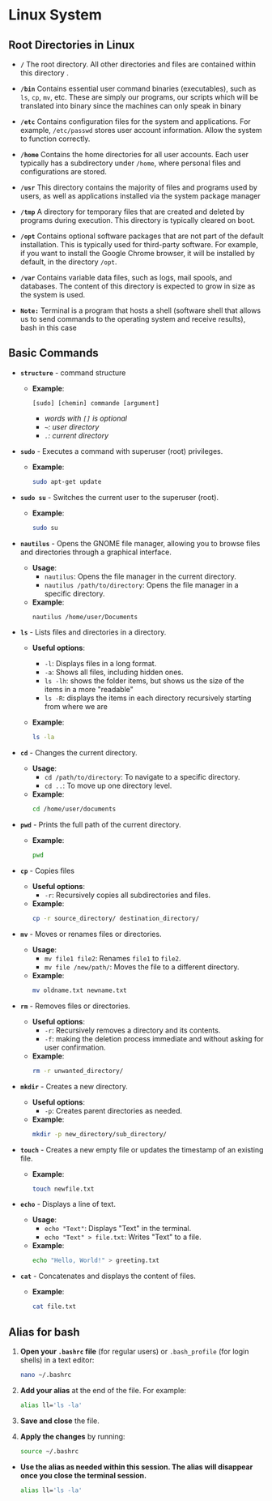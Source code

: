 # Linux System 

## Root Directories in Linux

- **`/`** The root directory. All other directories and files are contained within this directory
.
- **`/bin`** Contains essential user command binaries (executables), such as `ls`, `cp`, `mv`, etc. 
These are simply our programs, our scripts which will be translated into binary since the
machines can only speak in binary

- **`/etc`** Contains configuration files for the system and applications. For example, `/etc/passwd` stores user account information. Allow the system to function correctly.

- **`/home`** Contains the home directories for all user accounts. Each user typically has a subdirectory under `/home`, where personal files and configurations are stored.

- **`/usr`** This directory contains the majority of files and programs used by users, as well as applications installed via the system package manager

- **`/tmp`** A directory for temporary files that are created and deleted by programs during execution. This directory is typically cleared on boot.

- **`/opt`** Contains optional software packages that are not part of the default installation. This is typically used for third-party software. For example, if you want to install the Google Chrome browser, it will be installed by default, in the directory `/opt`.

- **`/var`** Contains variable data files, such as logs, mail spools, and databases. The content of this directory is expected to grow in size as the system is used.

- **`Note:`** Terminal is a program that hosts a shell (software shell that allows us to send commands to the operating system and receive results), bash in this case

## Basic Commands

- **`structure`** - command structure
  - **Example**:
    ```
    [sudo] [chemin] commande [argument]
    ```
    - *words with `[]` is optional* 
    - *`~`: user directory*
    - *`.`: current directory*


- **`sudo`** - Executes a command with superuser (root) privileges.
  - **Example**:
    ```bash
    sudo apt-get update
    ```

- **`sudo su`** - Switches the current user to the superuser (root).
  - **Example**:
    ```bash
    sudo su
    ```

- **`nautilus`** - Opens the GNOME file manager, allowing you to browse files and directories through a graphical interface.
  - **Usage**:
    - `nautilus`: Opens the file manager in the current directory.
    - `nautilus /path/to/directory`: Opens the file manager in a specific directory.
  - **Example**:
    ```bash
    nautilus /home/user/Documents
    ```

- **`ls`** - Lists files and directories in a directory.
  - **Useful options**:
    - `-l`: Displays files in a long format.
    - `-a`: Shows all files, including hidden ones.
    - `ls -lh`: shows the folder items, but shows us the size of the items in a more "readable"
    - `ls -R`: displays the items in each directory recursively starting from where we are

  - **Example**:
    ```bash
    ls -la
    ```

- **`cd`** - Changes the current directory.
  - **Usage**:
    - `cd /path/to/directory`: To navigate to a specific directory.
    - `cd ..`: To move up one directory level.
  - **Example**:
    ```bash
    cd /home/user/documents
    ```

- **`pwd`** - Prints the full path of the current directory.
  - **Example**:
    ```bash
    pwd
    ```

- **`cp`** - Copies files
  - **Useful options**:
    - `-r`: Recursively copies all subdirectories and files.
  - **Example**:
    ```bash
    cp -r source_directory/ destination_directory/
    ```

- **`mv`** - Moves or renames files or directories.
  - **Usage**:
    - `mv file1 file2`: Renames `file1` to `file2`.
    - `mv file /new/path/`: Moves the file to a different directory.
  - **Example**:
    ```bash
    mv oldname.txt newname.txt
    ```

- **`rm`** - Removes files or directories.
  - **Useful options**:
    - `-r`: Recursively removes a directory and its contents.
     - `-f`: making the deletion process immediate and without asking for user confirmation. 
  - **Example**:
    ```bash
    rm -r unwanted_directory/
    ```

- **`mkdir`** - Creates a new directory.
  - **Useful options**:
    - `-p`: Creates parent directories as needed.
  - **Example**:
    ```bash
    mkdir -p new_directory/sub_directory/
    ```

- **`touch`** - Creates a new empty file or updates the timestamp of an existing file.
  - **Example**:
    ```bash
    touch newfile.txt
    ```

- **`echo`** - Displays a line of text.
  - **Usage**:
    - `echo "Text"`: Displays "Text" in the terminal.
    - `echo "Text" > file.txt`: Writes "Text" to a file.
  - **Example**:
    ```bash
    echo "Hello, World!" > greeting.txt
    ```

- **`cat`** - Concatenates and displays the content of files.
  - **Example**:
    ```bash
    cat file.txt
    ```


## Alias for bash

1. **Open your `.bashrc` file** (for regular users) or `.bash_profile` (for login shells) in a text editor:

    ```bash
    nano ~/.bashrc
    ```

2. **Add your alias** at the end of the file. For example:

    ```bash
    alias ll='ls -la'
    ```

3. **Save and close** the file.

4. **Apply the changes** by running:

    ```bash
    source ~/.bashrc
    ```

- **Use the alias as needed within this session. The alias will disappear once you close the terminal session.**
    ```bash
    alias ll='ls -la'
    ```